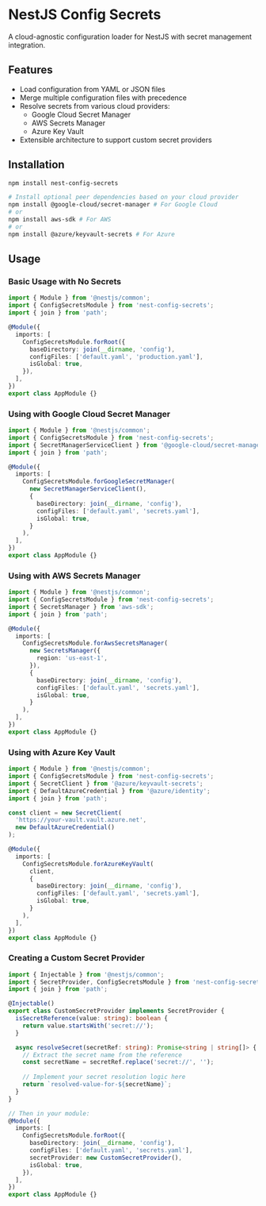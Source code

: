 # NestJS Config Secrets

A cloud-agnostic configuration loader for NestJS with secret management integration.

## Features

- Load configuration from YAML or JSON files
- Merge multiple configuration files with precedence
- Resolve secrets from various cloud providers:
    - Google Cloud Secret Manager
    - AWS Secrets Manager
    - Azure Key Vault
- Extensible architecture to support custom secret providers

## Installation

```bash
npm install nest-config-secrets

# Install optional peer dependencies based on your cloud provider
npm install @google-cloud/secret-manager # For Google Cloud
# or
npm install aws-sdk # For AWS
# or
npm install @azure/keyvault-secrets # For Azure
```


## Usage
### Basic Usage with No Secrets

```typescript
import { Module } from '@nestjs/common';
import { ConfigSecretsModule } from 'nest-config-secrets';
import { join } from 'path';

@Module({
  imports: [
    ConfigSecretsModule.forRoot({
      baseDirectory: join(__dirname, 'config'),
      configFiles: ['default.yaml', 'production.yaml'],
      isGlobal: true,
    }),
  ],
})
export class AppModule {}
```

### Using with Google Cloud Secret Manager
```typescript
import { Module } from '@nestjs/common';
import { ConfigSecretsModule } from 'nest-config-secrets';
import { SecretManagerServiceClient } from '@google-cloud/secret-manager';
import { join } from 'path';

@Module({
  imports: [
    ConfigSecretsModule.forGoogleSecretManager(
      new SecretManagerServiceClient(),
      {
        baseDirectory: join(__dirname, 'config'),
        configFiles: ['default.yaml', 'secrets.yaml'],
        isGlobal: true,
      }
    ),
  ],
})
export class AppModule {}
```

### Using with AWS Secrets Manager
```typescript
import { Module } from '@nestjs/common';
import { ConfigSecretsModule } from 'nest-config-secrets';
import { SecretsManager } from 'aws-sdk';
import { join } from 'path';

@Module({
  imports: [
    ConfigSecretsModule.forAwsSecretsManager(
      new SecretsManager({
        region: 'us-east-1',
      }),
      {
        baseDirectory: join(__dirname, 'config'),
        configFiles: ['default.yaml', 'secrets.yaml'],
        isGlobal: true,
      }
    ),
  ],
})
export class AppModule {}
```


### Using with Azure Key Vault
```typescript
import { Module } from '@nestjs/common';
import { ConfigSecretsModule } from 'nest-config-secrets';
import { SecretClient } from '@azure/keyvault-secrets';
import { DefaultAzureCredential } from '@azure/identity';
import { join } from 'path';

const client = new SecretClient(
  'https://your-vault.vault.azure.net',
  new DefaultAzureCredential()
);

@Module({
  imports: [
    ConfigSecretsModule.forAzureKeyVault(
      client,
      {
        baseDirectory: join(__dirname, 'config'),
        configFiles: ['default.yaml', 'secrets.yaml'],
        isGlobal: true,
      }
    ),
  ],
})
export class AppModule {}
```

### Creating a Custom Secret Provider
```typescript
import { Injectable } from '@nestjs/common';
import { SecretProvider, ConfigSecretsModule } from 'nest-config-secrets';
import { join } from 'path';

@Injectable()
export class CustomSecretProvider implements SecretProvider {
  isSecretReference(value: string): boolean {
    return value.startsWith('secret://');
  }

  async resolveSecret(secretRef: string): Promise<string | string[]> {
    // Extract the secret name from the reference
    const secretName = secretRef.replace('secret://', '');
    
    // Implement your secret resolution logic here
    return `resolved-value-for-${secretName}`;
  }
}

// Then in your module:
@Module({
  imports: [
    ConfigSecretsModule.forRoot({
      baseDirectory: join(__dirname, 'config'),
      configFiles: ['default.yaml', 'secrets.yaml'],
      secretProvider: new CustomSecretProvider(),
      isGlobal: true,
    }),
  ],
})
export class AppModule {}
```
